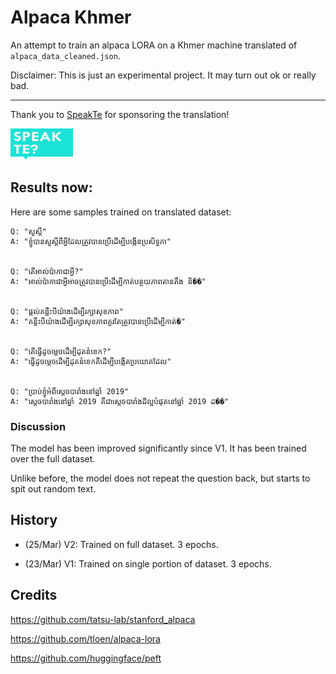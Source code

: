 # Alpaca Khmer

An attempt to train an alpaca LORA on a Khmer machine translated of `alpaca_data_cleaned.json`. 

Disclaimer: This is just an experimental project. It may turn out ok or really bad.

---

Thank you to [SpeakTe](https://www.speakte.com) for sponsoring the translation!

<img src="img/speakte-banner.png" width="100" height="50" alt-text="speakte-banner"/>

## Results now:

Here are some samples trained on translated dataset:

```
Q: "សួស្តី"
A: "ខ្ញុំបានសួស្តីពីអ្វីដែលត្រូវបានប្រើដើម្បីបង្កើនប្រសិទ្ធភា"


Q: "តើអាល់ប៉ាកាជាអ្វី?"
A: "អាល់ប៉ាកាជាអ្វីអាចត្រូវបានប្រើដើម្បីកាត់បន្ថយភាពតានតឹង និ��"


Q: "ផ្តល់គន្លឹះបីយ៉ាងដើម្បីរក្សាសុខភាព"
A: "គន្លឹះបីយ៉ាងដើម្បីរក្សាសុខភាពគួរតែត្រូវបានប្រើដើម្បីកាត់�"


Q: "តើធ្វើដូចម្តេចដើម្បីដុតនំខេក?"
A: "ធ្វើដូចម្តេចដើម្បីដុតនំខេកគឺដើម្បីបង្កើតប្រយោគដែល"


Q: "ប្រាប់ខ្ញុំអំពីស្តេចបារាំងនៅឆ្នាំ 2019"
A: "ស្តេចបារាំងនៅឆ្នាំ 2019 គឺជាស្តេចបារាំងដ៏ល្អបំផុតនៅឆ្នាំ 2019 ដ��"
```


### Discussion

The model has been improved significantly since V1. It has been trained over the full dataset.

Unlike before, the model does not repeat the question back, but starts to spit out random text.

## History

- (25/Mar) V2: Trained on full dataset. 3 epochs.

- (23/Mar) V1: Trained on single portion of dataset. 3 epochs.

## Credits
https://github.com/tatsu-lab/stanford_alpaca

https://github.com/tloen/alpaca-lora

https://github.com/huggingface/peft